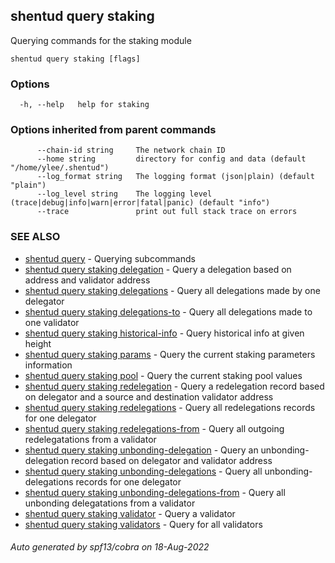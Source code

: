 ## shentud query staking

Querying commands for the staking module

```
shentud query staking [flags]
```

### Options

```
  -h, --help   help for staking
```

### Options inherited from parent commands

```
      --chain-id string     The network chain ID
      --home string         directory for config and data (default "/home/ylee/.shentud")
      --log_format string   The logging format (json|plain) (default "plain")
      --log_level string    The logging level (trace|debug|info|warn|error|fatal|panic) (default "info")
      --trace               print out full stack trace on errors
```

### SEE ALSO

* [shentud query](shentud_query.md)	 - Querying subcommands
* [shentud query staking delegation](shentud_query_staking_delegation.md)	 - Query a delegation based on address and validator address
* [shentud query staking delegations](shentud_query_staking_delegations.md)	 - Query all delegations made by one delegator
* [shentud query staking delegations-to](shentud_query_staking_delegations-to.md)	 - Query all delegations made to one validator
* [shentud query staking historical-info](shentud_query_staking_historical-info.md)	 - Query historical info at given height
* [shentud query staking params](shentud_query_staking_params.md)	 - Query the current staking parameters information
* [shentud query staking pool](shentud_query_staking_pool.md)	 - Query the current staking pool values
* [shentud query staking redelegation](shentud_query_staking_redelegation.md)	 - Query a redelegation record based on delegator and a source and destination validator address
* [shentud query staking redelegations](shentud_query_staking_redelegations.md)	 - Query all redelegations records for one delegator
* [shentud query staking redelegations-from](shentud_query_staking_redelegations-from.md)	 - Query all outgoing redelegatations from a validator
* [shentud query staking unbonding-delegation](shentud_query_staking_unbonding-delegation.md)	 - Query an unbonding-delegation record based on delegator and validator address
* [shentud query staking unbonding-delegations](shentud_query_staking_unbonding-delegations.md)	 - Query all unbonding-delegations records for one delegator
* [shentud query staking unbonding-delegations-from](shentud_query_staking_unbonding-delegations-from.md)	 - Query all unbonding delegatations from a validator
* [shentud query staking validator](shentud_query_staking_validator.md)	 - Query a validator
* [shentud query staking validators](shentud_query_staking_validators.md)	 - Query for all validators

###### Auto generated by spf13/cobra on 18-Aug-2022
